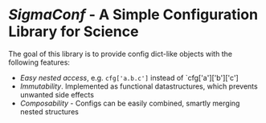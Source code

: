 # *SigmaConf* - A Simple Configuration Library for Science 

The goal of this library is to provide config dict-like objects with the following features:

* *Easy nested access*, e.g. `cfg['a.b.c']` instead of `cfg['a']['b']['c']
* *Immutability*. Implemented as functional datastructures, which prevents unwanted side effects
* *Composability* - Configs can be easily combined, smartly merging nested structures
